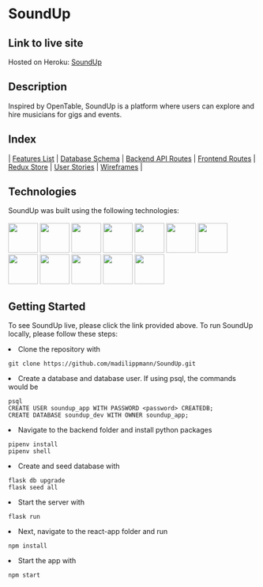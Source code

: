 # SoundUp
 
## Link to live site

Hosted on Heroku: [SoundUp](https://soundup-app.herokuapp.com/)

## Description

Inspired by OpenTable, SoundUp is a platform where users can explore and hire musicians for gigs and events.

## Index
| [Features List](https://github.com/madilippmann/SoundUp/wiki/features-list) | [Database Schema](https://github.com/madilippmann/SoundUp/wiki/database-schema) | [Backend API Routes](https://github.com/madilippmann/SoundUp/wiki/backend-api-routes) | [Frontend Routes](https://github.com/madilippmann/SoundUp/wiki/frontend-routes) | [Redux Store](https://github.com/madilippmann/SoundUp/wiki/redux-store-state) | [User Stories](https://github.com/madilippmann/SoundUp/wiki/user-stories) | [Wireframes](https://github.com/madilippmann/SoundUp/wiki/wireframes) |




## Technologies

SoundUp was built using the following technologies:
<br>
<br>
<img src="https://cdn.jsdelivr.net/gh/devicons/devicon/icons/python/python-original-wordmark.svg" style="width:60px;" />
<img src="https://cdn.jsdelivr.net/gh/devicons/devicon/icons/react/react-original-wordmark.svg" style="width:60px;" />
<img src="https://cdn.jsdelivr.net/gh/devicons/devicon/icons/redux/redux-original.svg" style="width:60px;" />
<img src="https://cdn.jsdelivr.net/gh/devicons/devicon/icons/flask/flask-original.svg" style="width:60px;" />
<img src="https://cdn.jsdelivr.net/gh/devicons/devicon/icons/postgresql/postgresql-original-wordmark.svg" style="width:60px;" />
<img src="https://cdn.jsdelivr.net/gh/devicons/devicon/icons/sqlalchemy/sqlalchemy-original.svg" style="width:60px;" />
<img src="https://cdn.jsdelivr.net/gh/devicons/devicon/icons/html5/html5-plain-wordmark.svg" style="width:60px;" />
<img src="https://cdn.jsdelivr.net/gh/devicons/devicon/icons/css3/css3-plain-wordmark.svg" style="width:60px;" />
<img src="https://cdn.jsdelivr.net/gh/devicons/devicon/icons/git/git-original.svg" style="width:60px;" />
<img src="https://cdn.jsdelivr.net/gh/devicons/devicon/icons/vscode/vscode-original-wordmark.svg" style="width:60px;" />
<img src="https://cdn.jsdelivr.net/gh/devicons/devicon/icons/heroku/heroku-plain-wordmark.svg" style="width:60px;" />
<img src="https://cdn.jsdelivr.net/gh/devicons/devicon/icons/docker/docker-plain-wordmark.svg" style="width:60px;" />
<!-- <img src="https://cdn.jsdelivr.net/gh/devicons/devicon/icons/amazonwebservices/amazonwebservices-original-wordmark.svg" style="width:60px;" /> -->



## Getting Started
To see SoundUp live, please click the link provided above.
To run SoundUp locally, please follow these steps:
<!-- DISCLAIMER: you must be able to create an AWS S3 bucket in order to properly store images/audio files that are uploaded to the site. Upload functionality will not work without it -->
  <li>Clone the repository with  </li> 
  
    git clone https://github.com/madilippmann/SoundUp.git
    
  <li>Create a database and database user. If using psql, the commands would be</li>
  
    psql
    CREATE USER soundup_app WITH PASSWORD <password> CREATEDB;
    CREATE DATABASE soundup_dev WITH OWNER soundup_app;
    
  <li>Navigate to the backend folder and install python packages </li>
  
    pipenv install
    pipenv shell
  
  <li>Create and seed database with </li>
  
    flask db upgrade
    flask seed all
    
  <li>Start the server with </li>
  
    flask run
    
  <li>Next, navigate to the react-app folder and run </li>
  
    npm install
    
  <li>Start the app with </li>
  
    npm start
    
  

  

